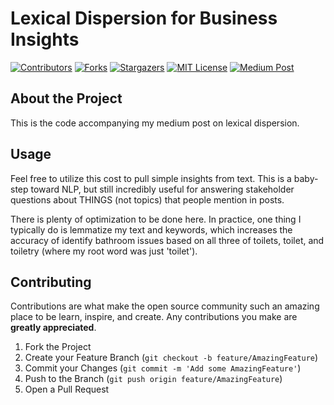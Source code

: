 # Lexical Dispersion for Business Insights
<!-- PROJECT SHIELDS -->
<!--
*** I'm using markdown "reference style" links for readability.
*** Reference links are enclosed in brackets [ ] instead of parentheses ( ).
*** See the bottom of this document for the declaration of the reference variables
*** for contributors-url, forks-url, etc. This is an optional, concise syntax you may use.
*** https://www.markdownguide.org/basic-syntax/#reference-style-links
-->
[![Contributors][contributors-shield]][contributors-url]
[![Forks][forks-shield]][forks-url]
[![Stargazers][stars-shield]][stars-url]
[![MIT License][license-shield]][license-url]
[![Medium Post][blog-shield]][blog-url]

<!-- ABOUT THE PROJECT -->
## About the Project

This is the code accompanying my medium post on lexical dispersion. 

## Usage

Feel free to utilize this cost to pull simple insights from text. This is a baby-step toward NLP, but still incredibly useful for answering stakeholder questions about THINGS (not topics) that people mention in posts. 

There is plenty of optimization to be done here. In practice, one thing I typically do is lemmatize my text and keywords, which increases the accuracy of identify bathroom issues based on all three of toilets, toilet, and toiletry (where my root word was just 'toilet'). 

<!-- Contributing will never change! -->

## Contributing

Contributions are what make the open source community such an amazing place to be learn, inspire, and create. Any contributions you make are **greatly appreciated**.

1. Fork the Project
2. Create your Feature Branch (`git checkout -b feature/AmazingFeature`)
3. Commit your Changes (`git commit -m 'Add some AmazingFeature'`)
4. Push to the Branch (`git push origin feature/AmazingFeature`)
5. Open a Pull Request

<!-- MARKDOWN LINKS & IMAGES -->
<!-- NOTE: Use the ?style=for-the-badge to get the cool blocky style
<!-- https://www.markdownguide.org/basic-syntax/#reference-style-links -->
[contributors-shield]: https://img.shields.io/github/contributors/burgamacha/CVS-vaccine-checker.svg?style=for-the-badge
[contributors-url]: https://github.com/burgamacha/CVS-vaccine-checker/graphs/contributors
[forks-shield]: https://img.shields.io/github/forks/burgamacha/CVS-vaccine-checker.svg?style=for-the-badge
[forks-url]: https://github.com/burgamacha/CVS-vaccine-checker/network/members
[stars-shield]: https://img.shields.io/github/stars/burgamacha/CVS-vaccine-checker.svg?style=for-the-badge
[stars-url]: https://github.com/burgamacha/CVS-vaccine-checker/stargazers
[license-shield]: https://img.shields.io/github/license/burgamacha/CVS-vaccine-checker.svg?style=for-the-badge
[license-url]: https://github.com/burgamacha/CVS-vaccine-checker/blob/master/LICENSE.txt
[blog-shield]: https://img.shields.io/badge/medium-Read%20about%20this%20on%20Medium-lightgrey.svg?style=for-the-badge
[blog-url]: https://medium.com/analytics-vidhya/simple-online-review-text-analytics-for-beginners-using-python-c78d34927644
